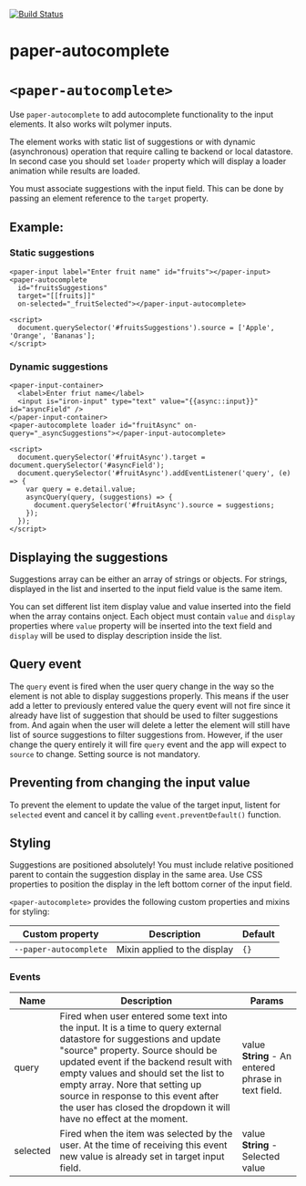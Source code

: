 [![Build Status](https://travis-ci.org/advanced-rest-client/paper-autocomplete.svg?branch=stage)](https://travis-ci.org/advanced-rest-client/paper-autocomplete)  

# paper-autocomplete

# `<paper-autocomplete>`

Use `paper-autocomplete` to add autocomplete functionality to the input elements.
It also works wilt polymer inputs.

The element works with static list of suggestions or with dynamic (asynchronous)
operation that require calling te backend or local datastore.
In second case you should set `loader` property which will display a loader animation
while results are loaded.

You must associate suggestions with the input field. This can be done by passing
an element reference to the `target` property.

## Example:

### Static suggestions
```
<paper-input label="Enter fruit name" id="fruits"></paper-input>
<paper-autocomplete
  id="fruitsSuggestions"
  target="[[fruits]]"
  on-selected="_fruitSelected"></paper-input-autocomplete>

<script>
  document.querySelector('#fruitsSuggestions').source = ['Apple', 'Orange', 'Bananas'];
</script>
```
### Dynamic suggestions
```
<paper-input-container>
  <label>Enter friut name</label>
  <input is="iron-input" type="text" value="{{async::input}}" id="asyncField" />
</paper-input-container>
<paper-autocomplete loader id="fruitAsync" on-query="_asyncSuggestions"></paper-input-autocomplete>

<script>
  document.querySelector('#fruitAsync').target = document.querySelector('#asyncField');
  document.querySelector('#fruitAsync').addEventListener('query', (e) => {
    var query = e.detail.value;
    asyncQuery(query, (suggestions) => {
      document.querySelector('#fruitAsync').source = suggestions;
    });
  });
</script>
```

## Displaying the suggestions
Suggestions array can be either an array of strings or objects.
For strings, displayed in the list and inserted to the input field value is the same item.

You can set different list item display value and value inserted into the field when the array contains
onject. Each object must contain `value` and `display` properties where `value` property
will be inserted into the text field and `display` will be used to display description inside the list.

## Query event
The `query` event is fired when the user query change in the way so the element is
not able to display suggestions properly.
This means if the user add a letter to previously entered value the query event will not
fire since it already have list of suggestion that should be used to filter suggestions from.
And again when the user will delete a letter the element will still have list of
source suggestions to filter suggestions from.
However, if the user change the query entirely it will fire `query` event
and the app will expect to `source` to change. Setting source is not mandatory.

## Preventing from changing the input value
To prevent the element to update the value of the target input, listent for
`selected` event and cancel it by calling `event.preventDefault()` function.

## Styling
Suggestions are positioned absolutely! You must include relative positioned parent to contain the suggestion
display in the same area.
Use CSS properties to position the display in the left bottom corner of the input field.

`<paper-autocomplete>` provides the following custom properties and mixins
for styling:

| Custom property | Description | Default |
----------------|-------------|----------
| `--paper-autocomplete` | Mixin applied to the display | `{}` |



### Events
| Name | Description | Params |
| --- | --- | --- |
| query | Fired when user entered some text into the input. It is a time to query external datastore for suggestions and update "source" property. Source should be updated event if the backend result with empty values and should set the list to empty array.  Nore that setting up source in response to this event after the user has closed the dropdown it will have no effect at the moment. | value **String** - An entered phrase in text field. |
| selected | Fired when the item was selected by the user. At the time of receiving this event new value is already set in target input field. | value **String** - Selected value |
